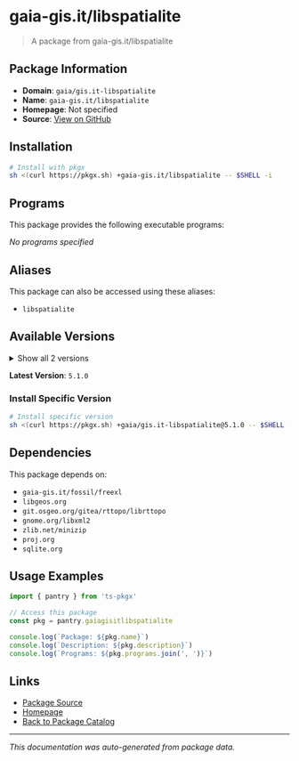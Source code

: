 # gaia-gis.it/libspatialite

> A package from gaia-gis.it/libspatialite

## Package Information

- **Domain**: `gaia/gis.it-libspatialite`
- **Name**: `gaia-gis.it/libspatialite`
- **Homepage**: Not specified
- **Source**: [View on GitHub](https://github.com/pkgxdev/pantry/tree/main/projects/gaia-gis.it/libspatialite/package.yml)

## Installation

```bash
# Install with pkgx
sh <(curl https://pkgx.sh) +gaia-gis.it/libspatialite -- $SHELL -i
```

## Programs

This package provides the following executable programs:

*No programs specified*

## Aliases

This package can also be accessed using these aliases:

- `libspatialite`

## Available Versions

<details>
<summary>Show all 2 versions</summary>

- `5.1.0`, `5.0.1`

</details>

**Latest Version**: `5.1.0`

### Install Specific Version

```bash
# Install specific version
sh <(curl https://pkgx.sh) +gaia/gis.it-libspatialite@5.1.0 -- $SHELL -i
```

## Dependencies

This package depends on:

- `gaia-gis.it/fossil/freexl`
- `libgeos.org`
- `git.osgeo.org/gitea/rttopo/librttopo`
- `gnome.org/libxml2`
- `zlib.net/minizip`
- `proj.org`
- `sqlite.org`

## Usage Examples

```typescript
import { pantry } from 'ts-pkgx'

// Access this package
const pkg = pantry.gaiagisitlibspatialite

console.log(`Package: ${pkg.name}`)
console.log(`Description: ${pkg.description}`)
console.log(`Programs: ${pkg.programs.join(', ')}`)
```

## Links

- [Package Source](https://github.com/pkgxdev/pantry/tree/main/projects/gaia-gis.it/libspatialite/package.yml)
- [Homepage](#)
- [Back to Package Catalog](../package-catalog.md)

---

*This documentation was auto-generated from package data.*
